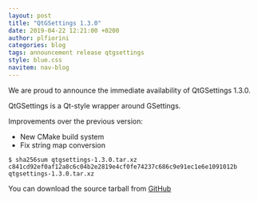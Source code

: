 ```yaml
---
layout: post
title: "QtGSettings 1.3.0"
date: 2019-04-22 12:21:00 +0200
author: plfiorini
categories: blog
tags: announcement release qtgsettings
style: blue.css
navitem: nav-blog
---
```


We are proud to announce the immediate availability of QtGSettings 1.3.0.

QtGSettings is a Qt-style wrapper around GSettings.

Improvements over the previous version:

* New CMake build system
* Fix string map conversion

```
$ sha256sum qtgsettings-1.3.0.tar.xz 
c841cd92ef0af12a8c6c04b2e2819e4cf0fe74237c686c9e91ec1e6e1091012b  qtgsettings-1.3.0.tar.xz
```

You can download the source tarball from [GitHub][tarball]


[tarball]: https://github.com/lirios/qtgsettings/releases/download/v1.3.0/qtgsettings-1.3.0.tar.xz
